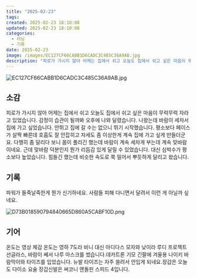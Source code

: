 ```yaml
---
title: "2025-02-23"
tags:
created: 2025-02-23 18:10:08
updated: 2025-02-23 18:10:08
categories:
  - 러닝
  - 기록
date: 2025-02-23
image: /images/EC127CF66CABB1D6CADC3C485C36A9AB.jpg
description: "피로가 가시지 않아 어제는 집에서 쉬고 오늘도 집에서 쉬고 싶은 마음이 무럭무럭 자라고 있었습니다. 감정이 습관이 될까봐 오후에 나와 달렸습니다. 나왔는데 바람이 세차서 집에 가고 싶었습니다. 안뛰고 집에 갈 수는 없으니 뛰기 시작했습니다. 평소보다 페이스가 살짝 빠른데 호흡도 잘 안잡"
---
```


![EC127CF66CABB1D6CADC3C485C36A9AB.jpg](/images/EC127CF66CABB1D6CADC3C485C36A9AB.jpg)
 
 

## 소감

피로가 가시지 않아 어제는 집에서 쉬고 오늘도 집에서 쉬고 싶은 마음이 무럭무럭 자라고 있었습니다. 감정이 습관이 될까봐 오후에 나와 달렸습니다.
나왔는데 바람이 세차서 집에 가고 싶었습니다. 안뛰고 집에 갈 수는 없으니 뛰기 시작했습니다. 평소보다 페이스가 살짝 빠른데 호흡도 잘 안잡히고 자세도 좀 이상한게 계속 집에 가고 싶게 만들더군요.
다행히 좀 달리다 보니 몸이 풀리긴 했는데 바람이 계속 세차게 부는데 계속 맞바람이네요. 근데 맞바람 덕분인지 뭔가 리듬감 있게 달릴 수 있었습니다. 대신 심박수가 평소보다 높았습니다.
힘들긴 했는데 비슷한 속도로 쭉 밀어서 뿌듯하게 달리고 왔습니다.

## 기록

파워가 들죽날죽한게 뭔가 신기하네요. 사람들 피해 다니면서 달려서 이런 게 아닐까 싶네요.

 
 ![D73B018590794840665D860A5CABF10D.png](/images/D73B018590794840665D860A5CABF10D.png)
 
 

## 기어

온도는 영상 체감 온도는 영하 7도라 비니 대신 아디다스 모자와 낮이라 루디 프로젝트 선글라스, 바람이 쎄서 나루 마스크를 썼습니다.데카트론 기모 긴팔에 겨울용 나이키 바람막이와 타이즈를 입었습니다. 뉴발 타이즈는 자주 쓸려서 안입게 되네요.장갑은 오늘도 다이소 요술 장갑신발은 써코니 엔돌핀 스피드 4입니다.
